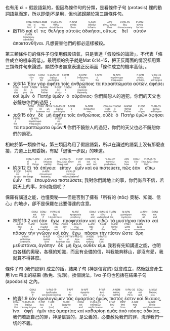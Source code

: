 也有用 εἰ + 假設語氣的，但因為條件句的分類，是看條件子句 (protasis) 裡的動詞語氣而定，所以即便j不是用，但也該歸類於第三類條件句。

-  <rt>啟11:5</rt> <RUBY><ruby><ruby>καὶ<rt>And</rt></ruby><rt>καί</rt></ruby><rt>CONJ</rt></RUBY> <RUBY><ruby><ruby>εἴ<rt>if</rt></ruby><rt>εἰ</rt></ruby><rt>CONJ</rt></RUBY> <RUBY><ruby><ruby>τις<rt>anyone</rt></ruby><rt>τις</rt></ruby><rt>X-NSM</rt></RUBY> <RUBY><ruby><ruby>θελήσῃ<rt>should desire</rt></ruby><rt>θέλω</rt></ruby><rt>V-AAS-3S</rt></RUBY> <RUBY><ruby><ruby>αὐτοὺς<rt>them</rt></ruby><rt>αὐτός</rt></ruby><rt>P-APM</rt></RUBY> <RUBY><ruby><ruby>ἀδικῆσαι‚<rt>to harm‚</rt></ruby><rt>ἀδικέω</rt></ruby><rt>V-AAN</rt></RUBY> <RUBY><ruby><ruby>οὕτως<rt>thus</rt></ruby><rt>οὕτω, οὕτως</rt></ruby><rt>ADV</rt></RUBY> <RUBY><ruby><ruby>δεῖ<rt>it is necessary</rt></ruby><rt>δέω</rt></ruby><rt>V-PAI-3S</rt></RUBY> <RUBY><ruby><ruby>αὐτὸν<rt>for him</rt></ruby><rt>αὐτός</rt></ruby><rt>P-ASM</rt></RUBY> <RUBY><ruby><ruby>ἀποκτανθῆναι.<rt>to be killed.</rt></ruby><rt>ἀποκτείνω</rt></ruby><rt>V-APN</rt></RUBY> <rt>凡想要害他們的都必這樣被殺。</rt>

第三類條件句的條件子句使用假設語氣，只是表達「假設性的論證」，不代表「條件成立的機率高低」。最明顯的例子就是Mat 6:14–15，把正反兩面的情況都用第三類條件句來論述，顯然作者無意表達正反兩面「條件成立的機率高低」。

-  <rt>太6:14</rt> <RUBY><ruby><ruby>Ἐὰν<rt>If</rt></ruby><rt>ἐάν</rt></ruby><rt>CONJ</rt></RUBY> <RUBY><ruby><ruby>γὰρ<rt>for</rt></ruby><rt>γάρ</rt></ruby><rt>CONJ</rt></RUBY> <RUBY><ruby><ruby>ἀφῆτε<rt>you forgive</rt></ruby><rt>ἀφίημι</rt></ruby><rt>V-2AAS-2P</rt></RUBY> <RUBY><ruby><ruby>τοῖς<rt>‑</rt></ruby><rt>ὁ</rt></ruby><rt>T-DPM</rt></RUBY> <RUBY><ruby><ruby>ἀνθρώποις<rt>men</rt></ruby><rt>ἄνθρωπος</rt></ruby><rt>N-DPM</rt></RUBY> <RUBY><ruby><ruby>τὰ<rt>the</rt></ruby><rt>ὁ</rt></ruby><rt>T-APN</rt></RUBY> <RUBY><ruby><ruby>παραπτώματα<rt>trespasses</rt></ruby><rt>παράπτωμα</rt></ruby><rt>N-APN</rt></RUBY> <RUBY><ruby><ruby>αὐτῶν‚<rt>of them‚</rt></ruby><rt>αὐτός</rt></ruby><rt>P-GPM</rt></RUBY> <RUBY><ruby><ruby>ἀφήσει<rt>will forgive</rt></ruby><rt>ἀφίημι</rt></ruby><rt>V-FAI-3S</rt></RUBY> <RUBY><ruby><ruby>καὶ<rt>also</rt></ruby><rt>καί</rt></ruby><rt>CONJ</rt></RUBY> <RUBY><ruby><ruby>ὑμῖν<rt>you</rt></ruby><rt>σύ</rt></ruby><rt>P-2DP</rt></RUBY> <RUBY><ruby><ruby>ὁ<rt>the</rt></ruby><rt>ὁ</rt></ruby><rt>T-NSM</rt></RUBY> <RUBY><ruby><ruby>Πατὴρ<rt>Father</rt></ruby><rt>πατήρ</rt></ruby><rt>N-NSM</rt></RUBY> <RUBY><ruby><ruby>ὑμῶν<rt>of you</rt></ruby><rt>σύ</rt></ruby><rt>P-2GP</rt></RUBY> <RUBY><ruby><ruby>ὁ<rt>‑</rt></ruby><rt>ὁ</rt></ruby><rt>T-NSM</rt></RUBY> <RUBY><ruby><ruby>οὐράνιος·<rt>Heavenly.</rt></ruby><rt>οὐράνιος</rt></ruby><rt>A-NSM</rt></RUBY> <rt>你們饒恕人的過犯，你們的天父也必饒恕你們的過犯；</rt> 
-  <rt>太6:15</rt> <RUBY><ruby><ruby>ἐὰν<rt>If</rt></ruby><rt>ἐάν</rt></ruby><rt>CONJ</rt></RUBY> <RUBY><ruby><ruby>δὲ<rt>however</rt></ruby><rt>δέ</rt></ruby><rt>CONJ</rt></RUBY> <RUBY><ruby><ruby>μὴ<rt>not</rt></ruby><rt>μή</rt></ruby><rt>PRT-N</rt></RUBY> <RUBY><ruby><ruby>ἀφῆτε<rt>you forgive</rt></ruby><rt>ἀφίημι</rt></ruby><rt>V-2AAS-2P</rt></RUBY> <RUBY><ruby><ruby>τοῖς<rt>‑</rt></ruby><rt>ὁ</rt></ruby><rt>T-DPM</rt></RUBY> <RUBY><ruby><ruby>ἀνθρώποις‚<rt>men‚</rt></ruby><rt>ἄνθρωπος</rt></ruby><rt>N-DPM</rt></RUBY> <RUBY><ruby><ruby>οὐδὲ<rt>neither</rt></ruby><rt>οὐδέ</rt></ruby><rt>CONJ-N</rt></RUBY> <RUBY><ruby><ruby>ὁ<rt>the</rt></ruby><rt>ὁ</rt></ruby><rt>T-NSM</rt></RUBY> <RUBY><ruby><ruby>Πατὴρ<rt>Father</rt></ruby><rt>πατήρ</rt></ruby><rt>N-NSM</rt></RUBY> <RUBY><ruby><ruby>ὑμῶν<rt>of you</rt></ruby><rt>σύ</rt></ruby><rt>P-2GP</rt></RUBY> <RUBY><ruby><ruby>ἀφήσει<rt>will forgive</rt></ruby><rt>ἀφίημι</rt></ruby><rt>V-FAI-3S</rt></RUBY> <RUBY><ruby><ruby>τὰ<rt>the</rt></ruby><rt>ὁ</rt></ruby><rt>T-APN</rt></RUBY> <RUBY><ruby><ruby>παραπτώματα<rt>trespasses</rt></ruby><rt>παράπτωμα</rt></ruby><rt>N-APN</rt></RUBY> <RUBY><ruby><ruby>ὑμῶν.¶<rt>of you.</rt></ruby><rt>σύ</rt></ruby><rt>P-2GP</rt></RUBY> <rt>你們不饒恕人的過犯，你們的天父也必不饒恕你們的過犯。</rt>

相較於第一類條件句，第三類因為用了假設語氣，所以在論述的語氣上沒有那麼直接，力道上比較委婉，有點「退後一步說」的味道。

 - <rt>約3:12</rt> <RUBY><ruby><ruby>Εἰ<rt>If</rt></ruby><rt>εἰ</rt></ruby><rt>CONJ</rt></RUBY> <RUBY><ruby><ruby>τὰ<rt>things</rt></ruby><rt>ὁ</rt></ruby><rt>T-APN</rt></RUBY> <RUBY><ruby><ruby>ἐπίγεια<rt>earthly</rt></ruby><rt>ἐπίγειος</rt></ruby><rt>A-APN</rt></RUBY> <RUBY><ruby><ruby>εἶπον<rt>I have told</rt></ruby><rt>ἔπω, ἐρῶ, εἶπον</rt></ruby><rt>V-2AAI-1S</rt></RUBY> <RUBY><ruby><ruby>ὑμῖν<rt>you‚</rt></ruby><rt>σύ</rt></ruby><rt>P-2DP</rt></RUBY> <RUBY><ruby><ruby>καὶ<rt>and</rt></ruby><rt>καί</rt></ruby><rt>CONJ</rt></RUBY> <RUBY><ruby><ruby>οὐ<rt>not</rt></ruby><rt>οὐ</rt></ruby><rt>PRT-N</rt></RUBY> <RUBY><ruby><ruby>πιστεύετε‚<rt>you believe‚</rt></ruby><rt>πιστεύω</rt></ruby><rt>V-PAI-2P</rt></RUBY> <RUBY><ruby><ruby>πῶς<rt>how</rt></ruby><rt>πως</rt></ruby><rt>ADV</rt></RUBY> <RUBY><ruby><ruby>ἐὰν<rt>if</rt></ruby><rt>ἐάν</rt></ruby><rt>CONJ</rt></RUBY> <RUBY><ruby><ruby>εἴπω<rt>I tell</rt></ruby><rt>ἔπω, ἐρῶ, εἶπον</rt></ruby><rt>V-2AAS-1S</rt></RUBY> <RUBY><ruby><ruby>ὑμῖν<rt>to you</rt></ruby><rt>σύ</rt></ruby><rt>P-2DP</rt></RUBY> <RUBY><ruby><ruby>τὰ<rt>the things</rt></ruby><rt>ὁ</rt></ruby><rt>T-APN</rt></RUBY> <RUBY><ruby><ruby>ἐπουράνια<rt>heavenly‚</rt></ruby><rt>ἐπουράνιος</rt></ruby><rt>A-APN</rt></RUBY> <RUBY><ruby><ruby>πιστεύσετε;<rt>will you believe?</rt></ruby><rt>πιστεύω</rt></ruby><rt>V-FAI-2P</rt></RUBY> <rt>我對你們說地上的事，你們尚且不信，若說天上的事，如何能信呢？</rt>


保羅有講道之能，也懂奧秘——但是否到了擁有「所有的 (πᾶς) 奧秘、知識、信心」的地步，卻不是保羅在此要傳達的含意。

-  <rt>林前13:2</rt> <RUBY><ruby><ruby>καὶ<rt>And</rt></ruby><rt>καί</rt></ruby><rt>CONJ</rt></RUBY> <RUBY><ruby><ruby>ἐὰν<rt>if</rt></ruby><rt>ἐάν</rt></ruby><rt>CONJ</rt></RUBY> <RUBY><ruby><ruby>ἔχω<rt>I should have</rt></ruby><rt>ἔχω</rt></ruby><rt>V-PAS-1S</rt></RUBY> <RUBY><ruby><ruby>προφητείαν<rt>prophecy</rt></ruby><rt>προφητεία</rt></ruby><rt>N-ASF</rt></RUBY> <RUBY><ruby><ruby>καὶ<rt>and</rt></ruby><rt>καί</rt></ruby><rt>CONJ</rt></RUBY> <RUBY><ruby><ruby>εἰδῶ<rt>understand</rt></ruby><rt>εἴδω</rt></ruby><rt>V-RAS-1S</rt></RUBY> <RUBY><ruby><ruby>τὰ<rt>the</rt></ruby><rt>ὁ</rt></ruby><rt>T-APN</rt></RUBY> <RUBY><ruby><ruby>μυστήρια<rt>mysteries</rt></ruby><rt>μυστήριον</rt></ruby><rt>N-APN</rt></RUBY> <RUBY><ruby><ruby>πάντα<rt>all‚</rt></ruby><rt>πᾶς</rt></ruby><rt>A-APN</rt></RUBY> <RUBY><ruby><ruby>καὶ<rt>and</rt></ruby><rt>καί</rt></ruby><rt>CONJ</rt></RUBY> <RUBY><ruby><ruby>πᾶσαν<rt>all</rt></ruby><rt>πᾶς</rt></ruby><rt>A-ASF</rt></RUBY> <RUBY><ruby><ruby>τὴν<rt>the</rt></ruby><rt>ὁ</rt></ruby><rt>T-ASF</rt></RUBY> <RUBY><ruby><ruby>γνῶσιν<rt>knowledge‚</rt></ruby><rt>γνῶσις</rt></ruby><rt>N-ASF</rt></RUBY> <RUBY><ruby><ruby>καὶ<rt>and</rt></ruby><rt>καί</rt></ruby><rt>CONJ</rt></RUBY> <RUBY><ruby><ruby>ἐὰν<rt>if</rt></ruby><rt>ἐάν</rt></ruby><rt>CONJ</rt></RUBY> <RUBY><ruby><ruby>ἔχω<rt>I should have</rt></ruby><rt>ἔχω</rt></ruby><rt>V-PAS-1S</rt></RUBY> <RUBY><ruby><ruby>πᾶσαν<rt>all</rt></ruby><rt>πᾶς</rt></ruby><rt>A-ASF</rt></RUBY> <RUBY><ruby><ruby>τὴν<rt>the</rt></ruby><rt>ὁ</rt></ruby><rt>T-ASF</rt></RUBY> <RUBY><ruby><ruby>πίστιν<rt>faith‚</rt></ruby><rt>πίστις</rt></ruby><rt>N-ASF</rt></RUBY> <RUBY><ruby><ruby>ὥστε<rt>so as</rt></ruby><rt>ὥστε</rt></ruby><rt>CONJ</rt></RUBY> <RUBY><ruby><ruby>ὄρη<rt>mountains</rt></ruby><rt>ὄρος</rt></ruby><rt>N-APN</rt></RUBY> <RUBY><ruby><ruby>μεθιστάναι‚<rt>to remove‚</rt></ruby><rt>μεθίστημι</rt></ruby><rt>V-PAN</rt></RUBY> <RUBY><ruby><ruby>ἀγάπην<rt>love</rt></ruby><rt>ἀγάπη</rt></ruby><rt>N-ASF</rt></RUBY> <RUBY><ruby><ruby>δὲ<rt>however</rt></ruby><rt>δέ</rt></ruby><rt>CONJ</rt></RUBY> <RUBY><ruby><ruby>μὴ<rt>not</rt></ruby><rt>μή</rt></ruby><rt>PRT-N</rt></RUBY> <RUBY><ruby><ruby>ἔχω‚<rt>have‚</rt></ruby><rt>ἔχω</rt></ruby><rt>V-PAS-1S</rt></RUBY> <RUBY><ruby><ruby>οὐθέν<rt>nothing</rt></ruby><rt>οὐδείς</rt></ruby><rt>A-NSN</rt></RUBY> <RUBY><ruby><ruby>εἰμι.<rt>I am.</rt></ruby><rt>εἰμί</rt></ruby><rt>V-PAI-1S</rt></RUBY> <rt>我若有先知講道之能，也明白各樣的奧秘，各樣的知識，而且有全備的信，叫我能夠移山，卻沒有愛，我就算不得甚麼。</rt>

條件子句 (我們認罪) 成立的話，結果子句 (神是信實的) 就會成立，然後就會產生用 ἵνα 帶出的結果 (赦免、洗淨)。換個說法，ἵνα 子句也包括在結果子句 (apodosis) 之內。
-  <rt>約壹1:9</rt> <RUBY><ruby><ruby>ἐὰν<rt>If</rt></ruby><rt>ἐάν</rt></ruby><rt>CONJ</rt></RUBY> <RUBY><ruby><ruby>ὁμολογῶμεν<rt>we should confess</rt></ruby><rt>ὁμολογέω</rt></ruby><rt>V-PAS-1P</rt></RUBY> <RUBY><ruby><ruby>τὰς<rt>the</rt></ruby><rt>ὁ</rt></ruby><rt>T-APF</rt></RUBY> <RUBY><ruby><ruby>ἁμαρτίας<rt>sins</rt></ruby><rt>ἁμαρτία</rt></ruby><rt>N-APF</rt></RUBY> <RUBY><ruby><ruby>ἡμῶν‚<rt>of us‚</rt></ruby><rt>ἐγώ</rt></ruby><rt>P-1GP</rt></RUBY> <RUBY><ruby><ruby>πιστός<rt>faithful</rt></ruby><rt>πιστός</rt></ruby><rt>A-NSM</rt></RUBY> <RUBY><ruby><ruby>ἐστιν<rt>He is</rt></ruby><rt>εἰμί</rt></ruby><rt>V-PAI-3S</rt></RUBY> <RUBY><ruby><ruby>καὶ<rt>and</rt></ruby><rt>καί</rt></ruby><rt>CONJ</rt></RUBY> <RUBY><ruby><ruby>δίκαιος‚<rt>just‚</rt></ruby><rt>δίκαιος</rt></ruby><rt>A-NSM</rt></RUBY> <RUBY><ruby><ruby>ἵνα<rt>that</rt></ruby><rt>ἵνα</rt></ruby><rt>CONJ</rt></RUBY> <RUBY><ruby><ruby>ἀφῇ<rt>He may forgive</rt></ruby><rt>ἀφίημι</rt></ruby><rt>V-2AAS-3S</rt></RUBY> <RUBY><ruby><ruby>ἡμῖν<rt>us</rt></ruby><rt>ἐγώ</rt></ruby><rt>P-1DP</rt></RUBY> <RUBY><ruby><ruby>τὰς<rt>[our]</rt></ruby><rt>ὁ</rt></ruby><rt>T-APF</rt></RUBY> <RUBY><ruby><ruby>ἁμαρτίας<rt>sins‚</rt></ruby><rt>ἁμαρτία</rt></ruby><rt>N-APF</rt></RUBY> <RUBY><ruby><ruby>καὶ<rt>and</rt></ruby><rt>καί</rt></ruby><rt>CONJ</rt></RUBY> <RUBY><ruby><ruby>καθαρίσῃ<rt>might cleanse</rt></ruby><rt>καθαρίζω</rt></ruby><rt>V-AAS-3S</rt></RUBY> <RUBY><ruby><ruby>ἡμᾶς<rt>us</rt></ruby><rt>ἐγώ</rt></ruby><rt>P-1AP</rt></RUBY> <RUBY><ruby><ruby>ἀπὸ<rt>from</rt></ruby><rt>ἀπό</rt></ruby><rt>PREP</rt></RUBY> <RUBY><ruby><ruby>πάσης<rt>all</rt></ruby><rt>πᾶς</rt></ruby><rt>A-GSF</rt></RUBY> <RUBY><ruby><ruby>ἀδικίας.<rt>unrighteousness.</rt></ruby><rt>ἀδικία</rt></ruby><rt>N-GSF</rt></RUBY> <rt>我們若認自己的罪，神是信實的，是公義的，必要赦免我們的罪，洗淨我們一切的不義。</rt>
